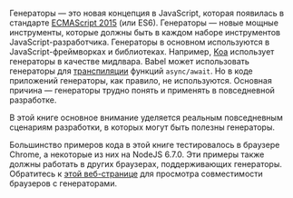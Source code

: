 Генераторы — это новая концепция в JavaScript, которая появилась в стандарте [ECMAScript 2015](https://ecma-international.org/ecma-262/6.0/) (или ES6). Генераторы — новые мощные инструменты, которые должны быть в каждом наборе инструментов JavaScript-разработчика. Генераторы в основном используются в JavaScript-фреймворках и библиотеках. Например, [Koa](http://koajs.com) использует генераторы в качестве мидлвара. Babel может использовать генераторы для [транспиляции](https://babeljs.io/docs/plugins/transform-async-to-generator/) функций `async/await`. Но в коде приложений генераторы, как правило, не используются. Основная причина — генераторы трудно понять и применять в повседневной разработке.

В этой книге основное внимание уделяется реальным повседневным сценариям разработки, в которых могут быть полезны генераторы.

Большинство примеров кода в этой книге тестировалось в браузере Chrome, а некоторые из них на NodeJS 6.7.0. Эти примеры также должны работать в других браузерах, поддерживающих генераторы. Обратитесь к [этой веб-странице](http://kangax.github.io/compat-table/es6/#test-generators) для просмотра совместимости браузеров с генераторами.
